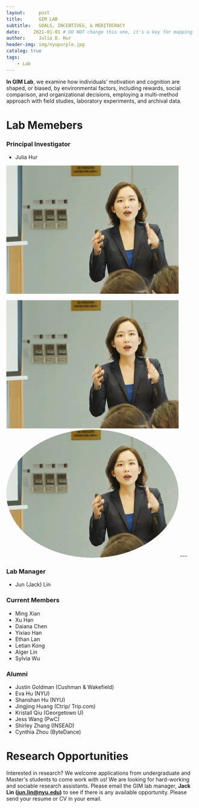 ```yaml
---
layout:     post
title:      GIM LAB
subtitle:   GOALS, INCENTIVES, & MERITOCRACY
date:     2021-01-01 # DO NOT change this one, it's a key for mapping 
author:     Julia D. Hur
header-img: img/nyupurple.jpg
catalog: true
tags:
    - Lab
---
```

**In GIM Lab**, we examine how individuals’ motivation and cognition are shaped, or biased, by environmental factors, including rewards, social comparison, and organizational decisions, employing a multi-method approach with field studies, laboratory experiments, and archival data.

# Lab Memebers

### Principal Investigator
* Julia Hur


![avarta](https://github.com/JuliaDHur/JuliaDHur.github.io/blob/master/img/jhur.jpg)

<img src="https://github.com/JuliaDHur/JuliaDHur.github.io/blob/master/img/jhur.jpg" />

<img src="https://github.com/JuliaDHur/JuliaDHur.github.io/blob/master/img/jhur.jpg" style="border-radius: 50%">
---

### Lab Manager
* Jun (Jack) Lin

### Current Members
* Ming Xian
* Xu Han
* Daiana Chen
* Yixiao Han
* Ethan Lan
* Letian Kong
* Alger Lin
* Sylvia Wu

### Alumni
* Justin Goldman (Cushman & Wakefield)
* Eva Hu (NYU)
* Shanshan Hu (NYU)
* Jingjing Huang (Ctrip/ Trip.com)
* Kristall Qiu (Georgetown U)
* Jess Wang (PwC)
* Shirley Zhang (INSEAD)
* Cynthia Zhou (ByteDance)


# Research Opportunities
Interested in research? We welcome applications from undergraduate and Master's students to come work with us! We are looking for hard-working and sociable research assistants. Please email the GIM lab manager, **Jack Lin (jun.lin@nyu.edu)** to see if there is any available opportunity. Please send your resume or CV in your email.

